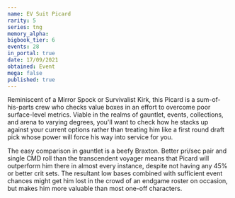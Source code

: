 ```yaml
---
name: EV Suit Picard
rarity: 5
series: tng
memory_alpha:
bigbook_tier: 6
events: 28
in_portal: true
date: 17/09/2021
obtained: Event
mega: false
published: true
---
```


Reminiscent of a Mirror Spock or Survivalist Kirk, this Picard is a sum-of-his-parts crew who checks value boxes in an effort to overcome poor surface-level metrics. Viable in the realms of gauntlet, events, collections, and arena to varying degrees, you'll want to check how he stacks up against your current options rather than treating him like a first round draft pick whose power will force his way into service for you.

The easy comparison in gauntlet is a beefy Braxton. Better pri/sec pair and single CMD roll than the transcendent voyager means that Picard will outperform him there in almost every instance, despite not having any 45% or better crit sets. The resultant low bases combined with sufficient event chances might get him lost in the crowd of an endgame roster on occasion, but makes him more valuable than most one-off characters.
